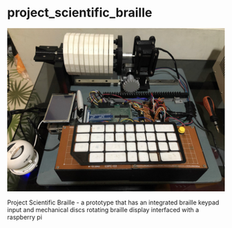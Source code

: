 # project_scientific_braille
![Screenshot](https://github.com/john-benedict-dimero/project_scientific_braille/blob/main/portfolio-braille-1.jpg)

Project Scientific Braille - a prototype that has an integrated braille keypad input and mechanical discs rotating braille display interfaced with a raspberry pi

